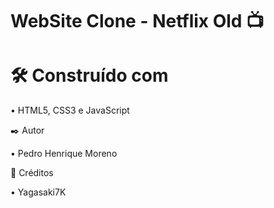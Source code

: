 # WebSite Clone - Netflix Old :tv:

# 🛠️ Construído com

• HTML5, CSS3 e JavaScript


✒️ Autor 

• Pedro Henrique Moreno


:space_invader: Créditos

• Yagasaki7K

